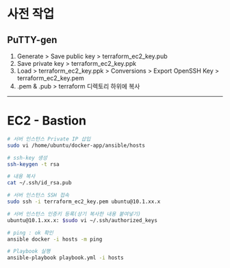 # 사전 작업
## PuTTY-gen 
1. Generate > Save public key > terraform_ec2_key.pub
2. Save private key > terraform_ec2_key.ppk
3. Load > terraform_ec2_key.ppk > Conversions > Export OpenSSH Key > terraform_ec2_key.pem
4. .pem & .pub > terraform 디렉토리 하위에 복사
---
# EC2 - Bastion
```sh
# 서버 인스턴스 Private IP 삽입
sudo vi /home/ubuntu/docker-app/ansible/hosts

# ssh-key 생성
ssh-keygen -t rsa

# 내용 복사
cat ~/.ssh/id_rsa.pub

# 서버 인스턴스 SSH 접속
sudo ssh -i terraform_ec2_key.pem ubuntu@10.1.xx.x

# 서버 인스턴스 인증키 등록(상기 복사한 내용 붙여넣기)
ubuntu@10.1.xx.x: $sudo vi ~/.ssh/authorized_keys

# ping : ok 확인
ansible docker -i hosts -m ping

# Playbook 실행
ansible-playbook playbook.yml -i hosts
```